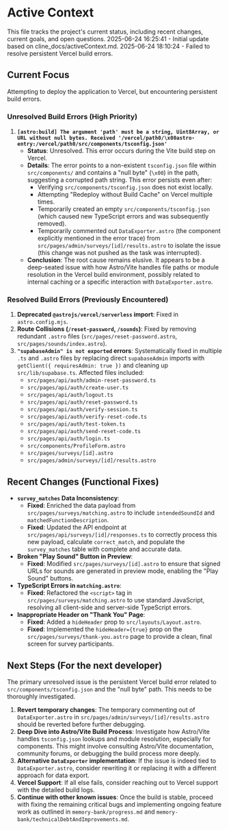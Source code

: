 # Active Context

This file tracks the project's current status, including recent changes, current goals, and open questions.
2025-06-24 16:25:41 - Initial update based on cline_docs/activeContext.md.
2025-06-24 18:10:24 - Failed to resolve persistent Vercel build errors.

## Current Focus

Attempting to deploy the application to Vercel, but encountering persistent build errors.

### Unresolved Build Errors (High Priority)

1.  **`[astro:build] The argument 'path' must be a string, Uint8Array, or URL without null bytes. Received '/vercel/path0/\x00astro-entry:/vercel/path0/src/components/tsconfig.json'`**
    *   **Status**: Unresolved. This error occurs during the Vite build step on Vercel.
    *   **Details**: The error points to a non-existent `tsconfig.json` file within `src/components/` and contains a "null byte" (`\x00`) in the path, suggesting a corrupted path string. This error persists even after:
        *   Verifying `src/components/tsconfig.json` does not exist locally.
        *   Attempting "Redeploy without Build Cache" on Vercel multiple times.
        *   Temporarily created an empty `src/components/tsconfig.json` (which caused new TypeScript errors and was subsequently removed).
        *   Temporarily commented out `DataExporter.astro` (the component explicitly mentioned in the error trace) from `src/pages/admin/surveys/[id]/results.astro` to isolate the issue (this change was not pushed as the task was interrupted).
    *   **Conclusion**: The root cause remains elusive. It appears to be a deep-seated issue with how Astro/Vite handles file paths or module resolution in the Vercel build environment, possibly related to internal caching or a specific interaction with `DataExporter.astro`.

### Resolved Build Errors (Previously Encountered)

1.  **Deprecated `@astrojs/vercel/serverless` import**: Fixed in `astro.config.mjs`.
2.  **Route Collisions (`/reset-password`, `/sounds`)**: Fixed by removing redundant `.astro` files (`src/pages/reset-password.astro`, `src/pages/sounds/index.astro`).
3.  **`"supabaseAdmin" is not exported` errors**: Systematically fixed in multiple `.ts` and `.astro` files by replacing direct `supabaseAdmin` imports with `getClient({ requiresAdmin: true })` and cleaning up `src/lib/supabase.ts`. Affected files included:
    *   `src/pages/api/auth/admin-reset-password.ts`
    *   `src/pages/api/auth/create-user.ts`
    *   `src/pages/api/auth/logout.ts`
    *   `src/pages/api/auth/reset-password.ts`
    *   `src/pages/api/auth/verify-session.ts`
    *   `src/pages/api/auth/verify-reset-code.ts`
    *   `src/pages/api/auth/test-token.ts`
    *   `src/pages/api/auth/send-reset-code.ts`
    *   `src/pages/api/auth/login.ts`
    *   `src/components/ProfileForm.astro`
    *   `src/pages/surveys/[id].astro`
    *   `src/pages/admin/surveys/[id]/results.astro`

## Recent Changes (Functional Fixes)

*   **`survey_matches` Data Inconsistency**:
    *   **Fixed**: Enriched the data payload from `src/pages/surveys/matching.astro` to include `intendedSoundId` and `matchedFunctionDescription`.
    *   **Fixed**: Updated the API endpoint at `src/pages/api/surveys/[id]/responses.ts` to correctly process this new payload, calculate `correct_match`, and populate the `survey_matches` table with complete and accurate data.
*   **Broken "Play Sound" Button in Preview**:
    *   **Fixed**: Modified `src/pages/surveys/[id].astro` to ensure that signed URLs for sounds are generated in preview mode, enabling the "Play Sound" buttons.
*   **TypeScript Errors in `matching.astro`**:
    *   **Fixed**: Refactored the `<script>` tag in `src/pages/surveys/matching.astro` to use standard JavaScript, resolving all client-side and server-side TypeScript errors.
*   **Inappropriate Header on "Thank You" Page**:
    *   **Fixed**: Added a `hideHeader` prop to `src/layouts/Layout.astro`.
    *   **Fixed**: Implemented the `hideHeader={true}` prop on the `src/pages/surveys/thank-you.astro` page to provide a clean, final screen for survey participants.

## Next Steps (For the next developer)

The primary unresolved issue is the persistent Vercel build error related to `src/components/tsconfig.json` and the "null byte" path. This needs to be thoroughly investigated.

1.  **Revert temporary changes**: The temporary commenting out of `DataExporter.astro` in `src/pages/admin/surveys/[id]/results.astro` should be reverted before further debugging.
2.  **Deep Dive into Astro/Vite Build Process**: Investigate how Astro/Vite handles `tsconfig.json` lookups and module resolution, especially for components. This might involve consulting Astro/Vite documentation, community forums, or debugging the build process more deeply.
3.  **Alternative `DataExporter` implementation**: If the issue is indeed tied to `DataExporter.astro`, consider rewriting it or replacing it with a different approach for data export.
4.  **Vercel Support**: If all else fails, consider reaching out to Vercel support with the detailed build logs.
5.  **Continue with other known issues**: Once the build is stable, proceed with fixing the remaining critical bugs and implementing ongoing feature work as outlined in `memory-bank/progress.md` and `memory-bank/technicalDebtAndImprovements.md`.